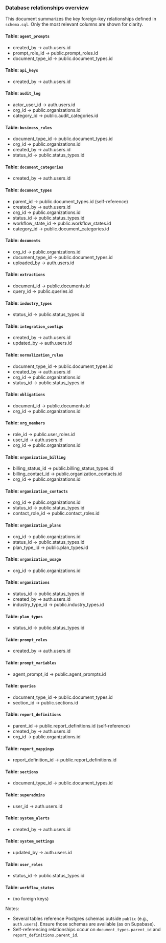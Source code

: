 ### Database relationships overview

This document summarizes the key foreign-key relationships defined in `schema.sql`. Only the most relevant columns are shown for clarity.

#### Table: `agent_prompts`
- created_by → auth.users.id
- prompt_role_id → public.prompt_roles.id
- document_type_id → public.document_types.id

#### Table: `api_keys`
- created_by → auth.users.id

#### Table: `audit_log`
- actor_user_id → auth.users.id
- org_id → public.organizations.id
- category_id → public.audit_categories.id

#### Table: `business_rules`
- document_type_id → public.document_types.id
- org_id → public.organizations.id
- created_by → auth.users.id
- status_id → public.status_types.id

#### Table: `document_categories`
- created_by → auth.users.id

#### Table: `document_types`
- parent_id → public.document_types.id (self-reference)
- created_by → auth.users.id
- org_id → public.organizations.id
- status_id → public.status_types.id
- workflow_state_id → public.workflow_states.id
- category_id → public.document_categories.id

#### Table: `documents`
- org_id → public.organizations.id
- document_type_id → public.document_types.id
- uploaded_by → auth.users.id

#### Table: `extractions`
- document_id → public.documents.id
- query_id → public.queries.id

#### Table: `industry_types`
- status_id → public.status_types.id

#### Table: `integration_configs`
- created_by → auth.users.id
- updated_by → auth.users.id

#### Table: `normalization_rules`
- document_type_id → public.document_types.id
- created_by → auth.users.id
- org_id → public.organizations.id
- status_id → public.status_types.id

#### Table: `obligations`
- document_id → public.documents.id
- org_id → public.organizations.id

#### Table: `org_members`
- role_id → public.user_roles.id
- user_id → auth.users.id
- org_id → public.organizations.id

#### Table: `organization_billing`
- billing_status_id → public.billing_status_types.id
- billing_contact_id → public.organization_contacts.id
- org_id → public.organizations.id

#### Table: `organization_contacts`
- org_id → public.organizations.id
- status_id → public.status_types.id
- contact_role_id → public.contact_roles.id

#### Table: `organization_plans`
- org_id → public.organizations.id
- status_id → public.status_types.id
- plan_type_id → public.plan_types.id

#### Table: `organization_usage`
- org_id → public.organizations.id

#### Table: `organizations`
- status_id → public.status_types.id
- created_by → auth.users.id
- industry_type_id → public.industry_types.id

#### Table: `plan_types`
- status_id → public.status_types.id

#### Table: `prompt_roles`
- created_by → auth.users.id

#### Table: `prompt_variables`
- agent_prompt_id → public.agent_prompts.id

#### Table: `queries`
- document_type_id → public.document_types.id
- section_id → public.sections.id

#### Table: `report_definitions`
- parent_id → public.report_definitions.id (self-reference)
- created_by → auth.users.id
- org_id → public.organizations.id

#### Table: `report_mappings`
- report_definition_id → public.report_definitions.id

#### Table: `sections`
- document_type_id → public.document_types.id

#### Table: `superadmins`
- user_id → auth.users.id

#### Table: `system_alerts`
- created_by → auth.users.id

#### Table: `system_settings`
- updated_by → auth.users.id

#### Table: `user_roles`
- status_id → public.status_types.id

#### Table: `workflow_states`
- (no foreign keys)

Notes:
- Several tables reference Postgres schemas outside `public` (e.g., `auth.users`). Ensure those schemas are available (as on Supabase).
- Self-referencing relationships occur on `document_types.parent_id` and `report_definitions.parent_id`.

